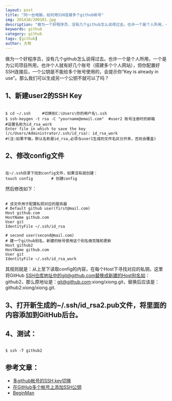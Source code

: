```yaml
---
layout: post
title: "同一台电脑，如何用SSH连接多个github帐号"
img: 201410/200101.jpg
description: "做为一个好程序员，没有几个github怎么说得过去。也许一个是个人所用，一个是为公司项目所用，也许个人就有好几个账号（搭建多个个人网站），但你配置好SSH连接后，一个公钥是不能给多个账号使用的，会提示你“Key is already in use”。那么我们可以生成另一个公钥不就可以了吗？"
keywords: github
category: github
tags: [github]
author: 大熊
---
```


做为一个好程序员，没有几个github怎么说得过去。也许一个是个人所用，一个是为公司项目所用，也许个人就有好几个账号（搭建多个个人网站），但你配置好SSH连接后，一个公钥是不能给多个账号使用的，会提示你“Key is already in use”。那么我们可以生成另一个公钥不就可以了吗？

## 1、新建user2的SSH Key
<pre><code>
$ cd ~/.ssh     #切换到C:\Users\你的用户名\.ssh
$ ssh-keygen -t rsa -C "yourname@email.com"  #user2 账号注册时的邮箱
#设置名称为id_rsa_work
Enter file in which to save the key (/c/Users/Administrator/.ssh/id_rsa): id_rsa_work
#(注:如果不输，默认名称是id_rsa,必须与user1生成的文件名区分开来，否则会覆盖)
</code></pre>

## 2、修改config文件
<pre><code>
在~/.ssh目录下找到config文件，如果没有就创建：
touch config        # 创建config
</code></pre>

然后修改如下：
<pre><code>
# 该文件用于配置私钥对应的服务器
# Default github user(first@mail.com)
Host github.com
HostName github.com
User git
IdentityFile ~/.ssh/id_rsa

# second user(second@mail.com)
# 建一个github别名，新建的帐号使用这个别名做克隆和更新
Host github2
HostName github.com
User git
IdentityFile ~/.ssh/id_rsa_work
</code></pre>

其规则就是：从上至下读取config的内容，在每个Host下寻找对应的私钥。这里将GitHub SSH仓库地址中的git@github.com替换成新建的Host别名如：github2，那么原地址是：git@github.com:xiong/xiong.git，替换后应该是：github2:xiong/xiong.git.

## 3、打开新生成的~/.ssh/id_rsa2.pub文件，将里面的内容添加到GitHub后台。

## 4、测试：
<pre><code>
$ ssh -T github2
</code></pre>

## 参考文章：

* [多github帐号的SSH key切换](http://www.cnblogs.com/BeginMan/p/3548139.html)
* [在GitHub多个帐号上添加SSH公钥](http://www.webmaster.me/uncategorized/add-multiple-ssh-keys-on-github.html)
* [BeginMan](https://gist.github.com/BeginMan/8969248)
